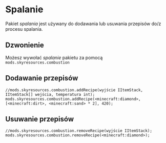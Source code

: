 # Spalanie

Pakiet *spalania* jest używany do dodawania lub usuwania przepisów do/z procesu spalania.

## Dzwonienie

Możesz wywołać *spalanie* pakietu za pomocą `mods.skyresources.combustion`

## Dodawanie przepisów

```zenscript
//mods.skyresources.combustion.addRecipe(wyjście IItemStack, IItemStack[] wejścia, temperatura int);
mods.skyresources.combustion.addRecipe(<minecraft:diamond>, [<minecraft:dirt>, <minecraft:sand> * 2], 420);
```

## Usuwanie przepisów

```zenscript
//mods.skyresources.combustion.removeRecipe(wyjście IItemStack);
mods.skyresources.combustion.removeRecipe(<minecraft:diamond>);
```